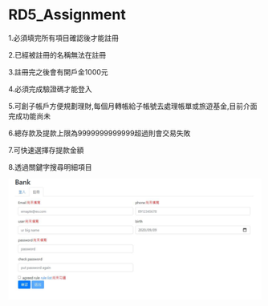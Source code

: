 # RD5_Assignment

1.必須填完所有項目確認後才能註冊

2.已經被註冊的名稱無法在註冊

3.註冊完之後會有開戶金1000元

4.必須完成驗證碼才能登入

5.可創子帳戶方便規劃理財,每個月轉帳給子帳號去處理帳單或旅遊基金,目前介面完成功能尚未

6.總存款及提款上限為9999999999999超過則會交易失敗

7.可快速選擇存提款金額

8.透過關鍵字搜尋明細項目

![image](https://github.com/hunterlai/RD5_Assignment/blob/master/b1.jpg)
